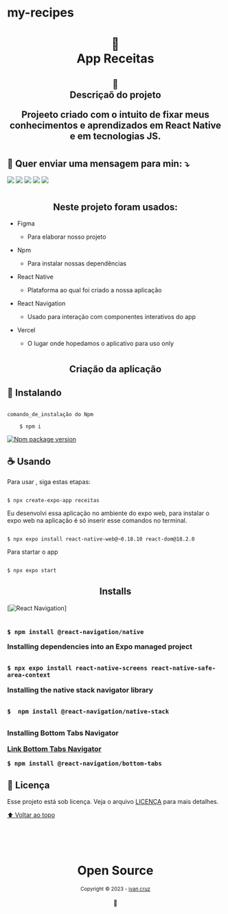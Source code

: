 # my-recipes


<h1 align="center">
📄<br>App Receitas
</h1>

<h2 align="center">
📄<br>Descriçaõ do projeto

Projeeto criado com o intuito de fixar meus conhecimentos e aprendizados em React Native e em tecnologias JS.

</h2>

<h1></h1>

<h2 align="">
  💌 Quer enviar uma mensagem para min: ⤵️
</h2>
<p align="">
  <a href="#" alt="Gmail">
  <img src="https://img.shields.io/badge/-Gmail-FF0000?style=flat-square&labelColor=FF0000&logo=gmail&logoColor=white&link=LINK-DO-SEU-EMAIL" /></a>

  <a href="#" alt="Linkedin">
  <img src="https://img.shields.io/badge/-Linkedin-0e76a8?style=flat-square&logo=Linkedin&logoColor=white&link=LINK-DO-SEU-LINKEDIN" /></a>

  <a href="#" alt="WhatsApp">
  <img src="https://img.shields.io/badge/-WhatsApp-25d366?style=flat-square&labelColor=25d366&logo=whatsapp&logoColor=white&link=API-DO-SEU-WHATSAPP"/></a>

  <a href="#" alt="Facebook">
  <img src="https://img.shields.io/badge/-Facebook-3b5998?style=flat-square&labelColor=3b5998&logo=facebook&logoColor=white&link=LINK-DO-SEU-FACEBOOK"/></a>

  <a href="#" alt="Instagram">
  <img src="https://img.shields.io/badge/-Instagram-DF0174?style=flat-square&labelColor=DF0174&logo=instagram&logoColor=white&link=LINK-DO-SEU-INSTAGRAM"/></a>
</p>
  
<h1></h1>

<h2 align="center">Neste projeto foram usados:</h2>

- Figma
  
  * Para elaborar nosso projeto 


- Npm
  
  * Para instalar nossas dependências 

- React Native
  
  * Plataforma ao qual foi criado a nossa aplicação 

- React Navigation
    
    * Usado para interação com componentes interativos do app

- Vercel
    
    * O lugar onde hopedamos o aplicativo para uso only  

<h1></h1>

<h2 align="center">Criação da aplicação</h2> 


## 🚀 Instalando <receitas>

```

comando_de_instalação do Npm

    $ npm i 

```


[![Npm package version](https://badgen.net/npm/v/express)](https://npmjs.com/package/express)

## ☕ Usando <receitas>

Para usar <receitas>, siga estas etapas:


```

$ npx create-expo-app receitas

```

<p> Eu desenvolvi essa aplicação no ambiente do expo web, para instalar o expo web na aplicação é só inserir esse comandos no terminal.</p>

```

$ npx expo install react-native-web@~0.18.10 react-dom@18.2.0

```

<p>Para startar o app</p>

```

$ npx expo start

```


<h2 align="center">Installs</h2>


[![React Navigation](https://reactnavigation.org/docs/getting-started/)]

<h3>

```

$ npm install @react-navigation/native

```

<p> Installing dependencies into an Expo managed project</p>

```

$ npx expo install react-native-screens react-native-safe-area-context

```

Installing the native stack navigator library

```

$  npm install @react-navigation/native-stack
 
```

Installing Bottom Tabs Navigator

[Link Bottom Tabs Navigator](https://reactnavigation.org/docs/bottom-tab-navigator)
```
$ npm install @react-navigation/bottom-tabs

```

</h3>


## 📝 Licença

Esse projeto está sob licença. Veja o arquivo [LICENÇA](LICENSE.md) para mais detalhes.

[⬆ Voltar ao topo](#nome-do-projeto)<br>


<div align="center">
  <br/>
  <br/>
  <br/>
    <div>
      <h1>Open Source</h1>
      <sub>Copyright © 2023 - <a href="https://github.com/ivandacruz">ivan cruz</sub></a>
    </div>
    <br/>
    💖
</div>
